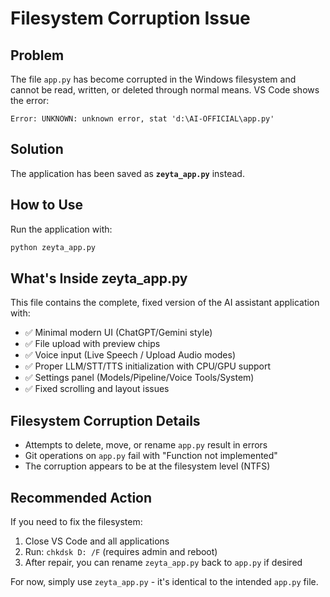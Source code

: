 # Filesystem Corruption Issue

## Problem
The file `app.py` has become corrupted in the Windows filesystem and cannot be read, written, or deleted through normal means. VS Code shows the error:
```
Error: UNKNOWN: unknown error, stat 'd:\AI-OFFICIAL\app.py'
```

## Solution
The application has been saved as **`zeyta_app.py`** instead.

## How to Use
Run the application with:
```bash
python zeyta_app.py
```

## What's Inside zeyta_app.py
This file contains the complete, fixed version of the AI assistant application with:
- ✅ Minimal modern UI (ChatGPT/Gemini style)
- ✅ File upload with preview chips
- ✅ Voice input (Live Speech / Upload Audio modes)
- ✅ Proper LLM/STT/TTS initialization with CPU/GPU support
- ✅ Settings panel (Models/Pipeline/Voice Tools/System)
- ✅ Fixed scrolling and layout issues

## Filesystem Corruption Details
- Attempts to delete, move, or rename `app.py` result in errors
- Git operations on `app.py` fail with "Function not implemented"
- The corruption appears to be at the filesystem level (NTFS)

## Recommended Action
If you need to fix the filesystem:
1. Close VS Code and all applications
2. Run: `chkdsk D: /F` (requires admin and reboot)
3. After repair, you can rename `zeyta_app.py` back to `app.py` if desired

For now, simply use `zeyta_app.py` - it's identical to the intended `app.py` file.
